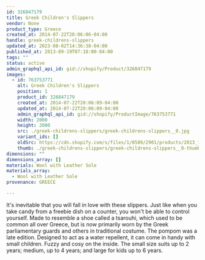 ```yaml
---
id: 326847179
title: Greek Children's Slippers
vendor: None
product_type: Greece
created_at: 2014-07-22T20:06:06-04:00
handle: greek-childrens-slippers
updated_at: 2023-08-02T14:36:38-04:00
published_at: 2013-09-19T07:18:00-04:00
tags: ""
status: active
admin_graphql_api_id: gid://shopify/Product/326847179
images:
  - id: 763753771
    alt: Greek Children's Slippers
    position: 1
    product_id: 326847179
    created_at: 2014-07-22T20:06:09-04:00
    updated_at: 2014-07-22T20:06:09-04:00
    admin_graphql_api_id: gid://shopify/ProductImage/763753771
    width: 2000
    height: 2000
    src: ./greek-childrens-slippers/greek-childrens-slippers__0.jpg
    variant_ids: []
    oldSrc: https://cdn.shopify.com/s/files/1/0589/2901/products/2013_11_09_Kiosk_1221_1.jpeg?v=1406073969
    thumb: ./greek-childrens-slippers/greek-childrens-slippers__0-thumb.jpg
dimensions: ""
dimensions_array: []
materials: Wool with Leather Sole
materials_array:
  - Wool with Leather Sole
provenance: GREECE

---
```


It's inevitable that you will fall in love with these slippers. Just like when you take candy from a freebie dish on a counter, you won't be able to control yourself. Made to resemble a shoe called a tsarouhi, which used to be common all over Greece, but is now primarily worn by the Greek parliamentary guards and others in traditional costume. The pompom was a late edition. Designed to act as a water repellent, it can come in handy with small children. Fuzzy and cosy on the inside. The small size suits up to 2 years; medium, up to 4 years; and large for kids up to 6 years.